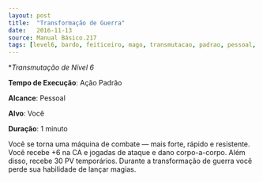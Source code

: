 ```yaml
---
layout: post
title:  "Transformação de Guerra"
date:   2016-11-13
source: Manual Básico.217
tags: [level6, bardo, feiticeiro, mago, transmutacao, padrao, pessoal, voce, minuto]
---
```


**Transmutação de Nível 6*

**Tempo de Execução**: Ação Padrão

**Alcance**: Pessoal

**Alvo**: Você

**Duração**: 1 minuto

Você se torna uma máquina de combate — mais forte, rápido e resistente. 
Você recebe +6 na CA e jogadas de ataque e dano corpo-a-corpo. Além disso, recebe 30 PV temporários.
Durante a transformação de guerra você perde sua habilidade de lançar magias.